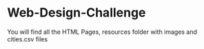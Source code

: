 # Web-Design-Challenge
You will find all the HTML Pages, resources folder with images and cities.csv files
